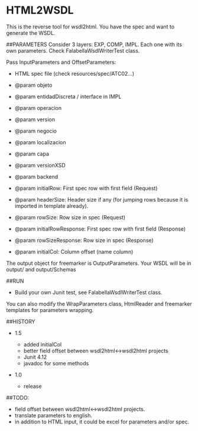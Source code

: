 # HTML2WSDL
This is the reverse tool for wsdl2html. You have the spec and want to generate the WSDL.

##PARAMETERS
Consider 3 layers: EXP, COMP, IMPL. Each one with its own parameters. Check FalabellaWsdlWriterTest class.

Pass InputParameters and OffsetParameters:

 * HTML spec file (check resources/spec/ATC02...)
 * @param objeto
 * @param entidadDiscreta / interface in IMPL
 * @param operacion
 * @param version
 * @param negocio
 * @param localizacion
 * @param capa
 * @param versionXSD
 * @param backend
 
 * @param initialRow: First spec row with first field (Request)
 * @param headerSize: Header size if any (for jumping rows because it is imported in template already).
 * @param rowSize: Row size in spec (Request)
 * @param initialRowResponse: First spec row with first field (Response)
 * @param rowSizeResponse: Row size in spec (Response)
 * @param initialCol: Column offset (name column)
	 
 The output object for freemarker is OutputParameters. Your WSDL will be in output/ and output/Schemas

##RUN 
* Build your own Junit test, see FalabellaWsdlWriterTest class. 

You can also modify the WrapParameters class, HtmlReader and freemarker templates for parameters wrapping. 

##HISTORY
* 1.5
	* added initialCol
	* better field offset between wsdl2html<->wsdl2html projects
	* Junit 4.12
	* javadoc for some methods 
	 
* 1.0
	* release

##TODO:
* field offset between wsdl2html<->wsdl2html projects.
* translate parameters to english.
* in addition to HTML input, it could be excel for parameters and/or spec.
